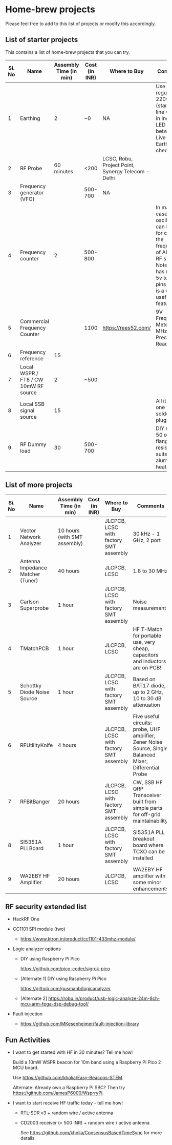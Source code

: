 # Home-brew projects
Please feel free to add to this list of projects or modify this accordingly.

## List of starter projects
This contains a list of home-brew projects that you can try.

| Si. No | Name                                 | Assembly Time (in min) | Cost (in INR) | Where to Buy                                       | Comments                                                                                                                                                               | Links                                                                                                                                                                                                                                                           |
|--------|--------------------------------------|------------------------|---------------|----------------------------------------------------|------------------------------------------------------------------------------------------------------------------------------------------------------------------------|-----------------------------------------------------------------------------------------------------------------------------------------------------------------------------------------------------------------------------------------------------------------|
| 1      | Earthing                             | 2                      | ~0            | NA                                                 | Use a regular 220v (standard line voltage in India) LED bulb between Live and Earth to check.                                                                          |                                                                                                                                                                                                                                                                 |
| 2      | RF Probe                             | 60 minutes             | <200          | LCSC, Robu, Project Point, Synergy Telecom - Delhi |                                                                                                                                                                        | Build one by following [this article](https://n5ese.com/rfprobe1.htm).                                                                                                                                                                                          |
| 3      | Frequency generator (VFO)            |                        | 500-700       | NA                                                 |                                                                                                                                                                        | Details: https://github.com/kholia/pico-hf-oscillator, Alternate: Use https://github.com/kholia/EasyVFO to build a VFO using the Si5351 module and as a hack build a VFO (for shortwave) using Raspberry Pico 2                                                 |
| 4      | Frequency counter                    | 2                      | 500-800       |                                                    | In many use cases, an oscilloscope can be used for checking the frequency of AF and RF signals. Note: Pico 2 has many 5v tolerant pins which is a very useful feature! | DIY using Raspberry Pi Pico 2 and following projects: https://github.com/kholia/pico_ft8_xcvr/tree/main/PicoFrequencyCounter-v2, https://github.com/kholia/pico_ft8_xcvr/tree/main/PicoFrequencyCounter, https://github.com/richardjkendall/rp2040-freq-counter |
| 5      | Commercial Frequency Counter         |                        | 1100          | https://rees52.com/                                | 9V Frequency Meter 500 MHz High Precision Reader RF                                                                                                                    | Related: Build a RF frequency counter buffer for HF https://www.nutsvolts.com/magazine/article/build-an-rf-frequency-counter-buffer-for-hf                                                                                                                      |
| 6      | Frequency reference                  | 15                     |               |                                                    |                                                                                                                                                                        | DIY using https://github.com/kholia/uBlox7_TimePulse project                                                                                                                                                                                                    |
| 7      | Local WSPR / FT8 / CW 10mW RF source | 2                      | ~500          |                                                    |                                                                                                                                                                        | https://github.com/kholia/Easy-Digital-Beacons-v1, https://github.com/kholia/Pico-FT8-TX                                                                                                                                                                        |
| 8      | Local SSB signal source              | 15                     |               |                                                    | All it takes is one wire to solder / plug-in                                                                                                                           | https://github.com/kholia/rpitx                                                                                                                                                                                                                                 |
| 9      | RF Dummy load                        | 30                     | 500-700       |                                                    | DIY using a 50 ohms RF flange resistor + a suitable aluminium heat sink                                                                                                |                                                                                                                                                                                                                                                                 |

## List of more projects

| Si. No | Name                                 | Assembly Time (in min)        | Cost (in INR) | Where to Buy                                       | Comments                                                                                                                                                               | Links                                                                                                                                                                                                                                                           |
|--------|--------------------------------------|-------------------------------|---------------|----------------------------------------------------|------------------------------------------------------------------------------------------------------------------------------------------------------------------------|-----------------------------------------------------------------------------------------------------------------------------------------------------------------------------------------------------------------------------------------------------------------|
| 1      | Vector Network Analyzer              | 10 hours (with SMT assembly)  |               | JLCPCB, LCSC with factory SMT assembly             | 30 kHz - 1 GHz, 2 port                                                                                                                                                 | https://github.com/profdc9/VNA/                                                                                                                                                                                                                                 | 
| 2      | Antenna Impedance Matcher (Tuner)    | 40 hours                      |               | JLCPCB, LCSC                                       | 1.8 to 30 MHz                                                                                                                                                          | https://github.com/profdc9/ModularTuner/                                                                                                                                                                                                                        | 
| 3      | Carlson Superprobe                   | 1 hour                        |               | JLCPCB, LCSC with factory SMT assembly             | Noise measurement                                                                                                                                                      | https://github.com/profdc9/SuperProbe/                                                                                                                                                                                                                          | 
| 4      | TMatchPCB                            | 1 hour                        |               | JLCPCB, LCSC                                       | HF T-Match for portable use, very cheap, capacitors and inductors are on PCB!                                                                                          | https://github.com/profdc9/TMatchPCB/                                                                                                                                                                                                                           | 
| 5      | Schottky Diode Noise Source          | 1 hour                        |               | JLCPCB, LCSC with factory SMT assembly             | Based on BAT17 diode, up to 2 GHz, 10 to 30 dB attenuation                                                                                                             | https://github.com/profdc9/SchottkyNoiseSource/                                                                                                                                                                                                                 | 
| 6      | RFUtilityKnife                       | 4 hours                       |               | JLCPCB, LCSC with factory SMT assembly             | Five useful circuits: probe, UHF amplifier, Zener Noise Source, Single Balanced Mixer, Differential Probe                                                              | https://github.com/profdc9/RFUtilityKnife/                                                                                                                                                                                                                      | 
| 7      | RFBitBanger                          | 20 hours                      |               | JLCPCB, LCSC with factory SMT assembly             | CW, SSB HF QRP Transceiver built from simple parts for off-grid maintainability                                                                                        | https://github.com/profdc9/RFBitBanger/                                                                                                                                                                                                                         | 
| 8      | SI5351A PLLBoard                     | 1 hour                        |               | JLCPCB, LCSC with factory SMT assembly             | SI5351A PLL breakout board where TCXO can be installed                                                                                                                 | https://github.com/profdc9/PLLBoard/                                                                                                                                                                                                                            | 
| 9      | WA2EBY HF Amplifier                  | 20 hours                      |               | JLCPCB, LCSC                                       | WA2EBY HF amplifier with some minor enhancements                                                                                                                       | https://github.com/profdc9/QRPAmplifier/                                                                                                                                                                                                                        | 

## RF security extended list

- HackRF One

- CC1101 SPI module (two)

  - https://www.ktron.in/product/cc1101-433mhz-module/

- Logic analyzer options

  - DIY using Raspberry Pi Pico

    https://github.com/pico-coder/sigrok-pico

  - [Alternate 1] DIY using Raspberry Pi Pico

    https://github.com/gusmanb/logicanalyzer

  - [Alternate 2] https://robu.in/product/usb-logic-analyze-24m-8ch-mcu-arm-fpga-dsp-debug-tool/

- Fault injection

  - https://github.com/MKesenheimer/fault-injection-library

## Fun Activities

- I want to get started with HF in 30 minutes? Tell me how!

  Build a 10mW WSPR beacon for 10m band using a Raspberry Pi Pico 2 MCU board.

  Use https://github.com/kholia/Easy-Beacons-STEM.

  Alternate: Already own a Raspberry Pi SBC? Then try https://github.com/JamesP6000/WsprryPi.

- I want to start receive HF traffic today - tell me how!

  - RTL-SDR v3 + random wire / active antenna

  - CD2003 receiver (< 500 INR) + random wire / active antenna

    See https://github.com/kholia/ConsensusBasedTimeSync for more details
